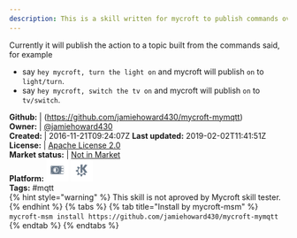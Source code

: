 ```yaml
---
description: This is a skill written for mycroft to publish commands over an mqtt broker for home automation or any other purpose
---
```

Currently it will publish the action to a topic built from the commands said, for example
- say `hey mycroft, turn the light on` and mycroft will publish `on` to `light/turn`.
- say `hey mycroft, switch the tv on` and mycroft will publish `on` to `tv/switch`.

**Github:** | (https://github.com/jamiehoward430/mycroft-mymqtt)  
**Owner:** | [@jamiehoward430](https://github.com/jamiehoward430)  
**Created:** | 2016-11-21T09:24:07Z  **Last updated:** 2019-02-02T11:41:51Z  
**License:** | [Apache License 2.0](https://api.github.com/licenses/apache-2.0)  
**Market status:** | [Not in Market](https://market.mycroft.ai/skill/)  
**Platform:**   ![](.gitbook/assets/picroft-icon.png)  ![](.gitbook/assets/kde.png)   
**Tags:** \#mqtt   
{% hint style="warning" %}
This skill is not aproved by Mycroft skill tester.
{% endhint %}
  {% tabs %}
{% tab title="Install by mycroft-msm" %}
``` mycroft-msm install https://github.com/jamiehoward430/mycroft-mymqtt```
{% endtab %}
  {% endtabs %}
  